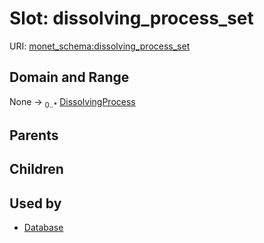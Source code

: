 
# Slot: dissolving_process_set




URI: [monet_schema:dissolving_process_set](http://example.com/monet_schema/dissolving_process_set)


## Domain and Range

None &#8594;  <sub>0..\*</sub> [DissolvingProcess](DissolvingProcess.md)

## Parents


## Children


## Used by

 * [Database](Database.md)

